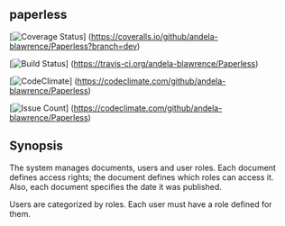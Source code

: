 ## paperless

[![Coverage Status](https://coveralls.io/repos/github/andela-blawrence/Paperless/badge.svg?branch=dev)]
(https://coveralls.io/github/andela-blawrence/Paperless?branch=dev)

[![Build Status](https://travis-ci.org/andela-blawrence/Paperless.svg?branch=dev)]
(https://travis-ci.org/andela-blawrence/Paperless)

[![CodeClimate](https://codeclimate.com/github/andela-blawrence/Paperless/badges/gpa.svg)]
(https://codeclimate.com/github/andela-blawrence/Paperless)

[![Issue Count](https://codeclimate.com/github/andela-blawrence/Paperless/badges/issue_count.svg)]
(https://codeclimate.com/github/andela-blawrence/Paperless)


## Synopsis

The system manages documents, users and user roles. Each document defines access rights; the document defines which roles can access it. Also, each document specifies the date it was published.

Users are categorized by roles. Each user must have a role defined for them.
